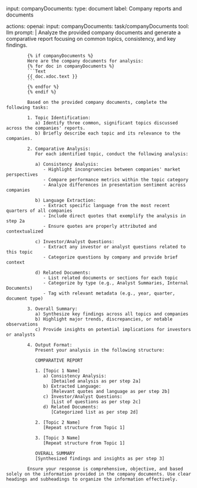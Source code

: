 input:
  companyDocuments:
    type: document
    label: Company reports and documents

actions:
  openai:
    input:
      companyDocuments: task/companyDocuments
    tool: llm
    prompt: |
            Analyze the provided company documents and generate a comparative report focusing on common topics, consistency, and key findings.

            {% if companyDocuments %}
            Here are the company documents for analysis:
            {% for doc in companyDocuments %}
            ```Text
            {{ doc.xdoc.text }}
            ```
            {% endfor %}
            {% endif %}

            Based on the provided company documents, complete the following tasks:

            1. Topic Identification:
               a) Identify three common, significant topics discussed across the companies' reports.
               b) Briefly describe each topic and its relevance to the companies.

            2. Comparative Analysis:
               For each identified topic, conduct the following analysis:

               a) Consistency Analysis:
                  - Highlight incongruencies between companies' market perspectives
                  - Compare performance metrics within the topic category
                  - Analyze differences in presentation sentiment across companies

               b) Language Extraction:
                  - Extract specific language from the most recent quarters of all companies
                  - Include direct quotes that exemplify the analysis in step 2a
                  - Ensure quotes are properly attributed and contextualized

               c) Investor/Analyst Questions:
                  - Extract any investor or analyst questions related to this topic
                  - Categorize questions by company and provide brief context

               d) Related Documents:
                  - List related documents or sections for each topic
                  - Categorize by type (e.g., Analyst Summaries, Internal Documents)
                  - Tag with relevant metadata (e.g., year, quarter, document type)

            3. Overall Summary:
               a) Synthesize key findings across all topics and companies
               b) Highlight major trends, discrepancies, or notable observations
               c) Provide insights on potential implications for investors or analysts

            4. Output Format:
               Present your analysis in the following structure:

               COMPARATIVE REPORT

               1. [Topic 1 Name]
                  a) Consistency Analysis:
                     [Detailed analysis as per step 2a]
                  b) Extracted Language:
                     [Relevant quotes and language as per step 2b]
                  c) Investor/Analyst Questions:
                     [List of questions as per step 2c]
                  d) Related Documents:
                     [Categorized list as per step 2d]

               2. [Topic 2 Name]
                  [Repeat structure from Topic 1]

               3. [Topic 3 Name]
                  [Repeat structure from Topic 1]

               OVERALL SUMMARY
               [Synthesized findings and insights as per step 3]

            Ensure your response is comprehensive, objective, and based solely on the information provided in the company documents. Use clear headings and subheadings to organize the information effectively.